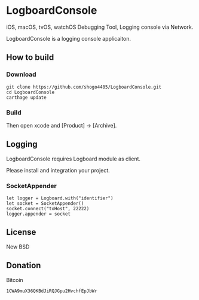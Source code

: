 # LogboardConsole
iOS, macOS, tvOS, watchOS Debugging Tool, Logging console via Network.

LogboardConsole is a logging console applicaiton.

## How to build
### Download
```
git clone https://github.com/shogo4405/LogboardConsole.git
cd LogboardConsole
carthage update
```
### Build
Then open xcode and [Product] -> [Archive].

## Logging
LogboardConsole requires Logboard module as client.

Please install and integration your project.

### SocketAppender
```
let logger = Logboard.with("identifier")
let socket = SocketAppender()
socket.connect("toHost", 22222)
logger.appender = socket
```

## License
New BSD

## Donation
Bitcoin
```txt
1CWA9muX36QKBdJiRQJGpu2HvchfEpJbWr
```


